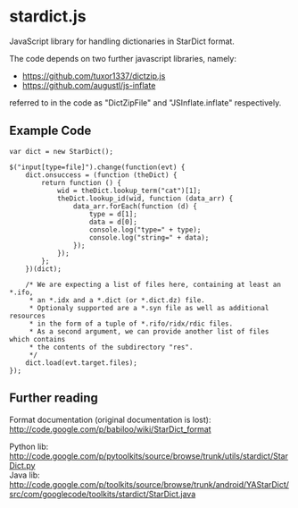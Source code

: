 stardict.js
==========

JavaScript library for handling dictionaries in StarDict format.

The code depends on two further javascript libraries, namely:

- https://github.com/tuxor1337/dictzip.js  
- https://github.com/augustl/js-inflate

referred to in the code as "DictZipFile" and "JSInflate.inflate" respectively.

Example Code
---

    var dict = new StarDict();
    
    $("input[type=file]").change(function(evt) {
        dict.onsuccess = (function (theDict) {
            return function () {
                wid = theDict.lookup_term("cat")[1];
                theDict.lookup_id(wid, function (data_arr) {
                    data_arr.forEach(function (d) {
                        type = d[1];
                        data = d[0];
                        console.log("type=" + type);
                        console.log("string=" + data);
                    });
                });
            };
        })(dict);
        
        /* We are expecting a list of files here, containing at least an *.ifo,
         * an *.idx and a *.dict (or *.dict.dz) file.
         * Optionaly supported are a *.syn file as well as additional resources
         * in the form of a tuple of *.rifo/ridx/rdic files.
         * As a second argument, we can provide another list of files which contains
         * the contents of the subdirectory "res".
         */
        dict.load(evt.target.files);
    });


Further reading
---

Format documentation (original documentation is lost): http://code.google.com/p/babiloo/wiki/StarDict_format
 
Python lib: http://code.google.com/p/pytoolkits/source/browse/trunk/utils/stardict/StarDict.py  
Java lib: http://code.google.com/p/toolkits/source/browse/trunk/android/YAStarDict/src/com/googlecode/toolkits/stardict/StarDict.java
